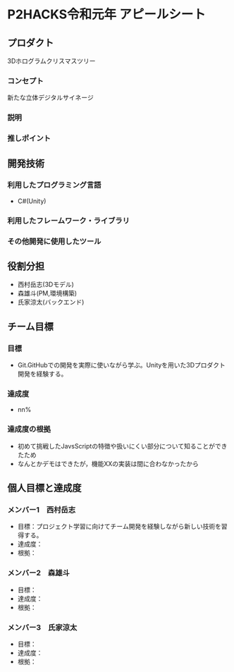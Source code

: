 # P2HACKS令和元年 アピールシート

## プロダクト
3Dホログラムクリスマスツリー

### コンセプト
新たな立体デジタルサイネージ

### 説明


### 推しポイント


## 開発技術

### 利用したプログラミング言語
- C#(Unity)

### 利用したフレームワーク・ライブラリ


### その他開発に使用したツール


## 役割分担
- 西村岳志(3Dモデル)
- 森雄斗(PM,環境構築)
- 氏家涼太(バックエンド)

## チーム目標

### 目標
- Git.GitHubでの開発を実際に使いながら学ぶ。Unityを用いた3Dプロダクト開発を経験する。

### 達成度
- nn%

### 達成度の根拠
- 初めて挑戦したJavsScriptの特徴や扱いにくい部分について知ることができたため
- なんとかデモはできたが，機能XXの実装は間に合わなかったから

## 個人目標と達成度

### メンバー1　西村岳志
- 目標：プロジェクト学習に向けてチーム開発を経験しながら新しい技術を習得する。
- 達成度：
- 根拠：

### メンバー2　森雄斗
- 目標：
- 達成度：
- 根拠：

### メンバー3　氏家涼太
- 目標：
- 達成度：
- 根拠：
